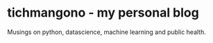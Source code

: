 # tichmangono - my personal blog 

Musings on python, datascience, machine learning and public health.

